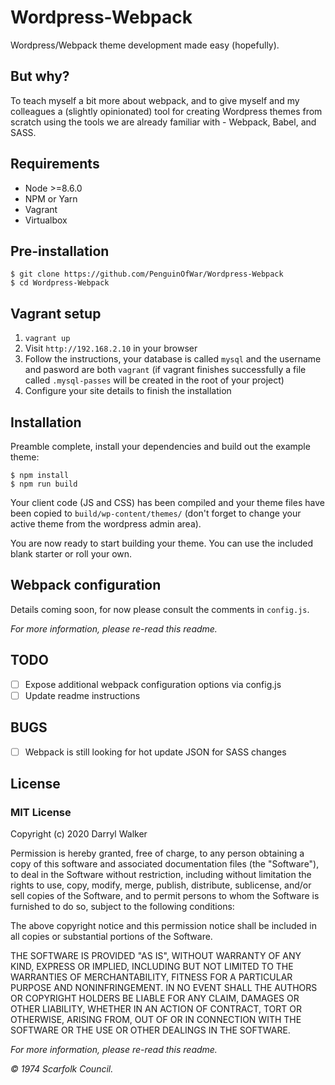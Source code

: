# Wordpress-Webpack

Wordpress/Webpack theme development made easy (hopefully).

## But why?

To teach myself a bit more about webpack, and to give myself and my colleagues a (slightly opinionated) tool for creating Wordpress themes from scratch using the tools we are already familiar with - Webpack, Babel, and SASS.

## Requirements

- Node >=8.6.0
- NPM or Yarn
- Vagrant
- Virtualbox

## Pre-installation

    $ git clone https://github.com/PenguinOfWar/Wordpress-Webpack
    $ cd Wordpress-Webpack

## Vagrant setup

1. `vagrant up`
2. Visit `http://192.168.2.10` in your browser
3. Follow the instructions, your database is called `mysql` and the username and pasword are both `vagrant` (if vagrant finishes successfully a file called `.mysql-passes` will be created in the root of your project)
4. Configure your site details to finish the installation

## Installation

Preamble complete, install your dependencies and build out the example theme:

    $ npm install
    $ npm run build

Your client code (JS and CSS) has been compiled and your theme files have been copied to `build/wp-content/themes/` (don't forget to change your active theme from the wordpress admin area).

You are now ready to start building your theme. You can use the included blank starter or roll your own.

## Webpack configuration

Details coming soon, for now please consult the comments in `config.js`.

_For more information, please re-read this readme._

## TODO

- [ ] Expose additional webpack configuration options via config.js
- [ ] Update readme instructions

## BUGS

- [ ] Webpack is still looking for hot update JSON for SASS changes

## License

### MIT License

Copyright (c) 2020 Darryl Walker

Permission is hereby granted, free of charge, to any person obtaining a copy
of this software and associated documentation files (the "Software"), to deal
in the Software without restriction, including without limitation the rights
to use, copy, modify, merge, publish, distribute, sublicense, and/or sell
copies of the Software, and to permit persons to whom the Software is
furnished to do so, subject to the following conditions:

The above copyright notice and this permission notice shall be included in all
copies or substantial portions of the Software.

THE SOFTWARE IS PROVIDED "AS IS", WITHOUT WARRANTY OF ANY KIND, EXPRESS OR
IMPLIED, INCLUDING BUT NOT LIMITED TO THE WARRANTIES OF MERCHANTABILITY,
FITNESS FOR A PARTICULAR PURPOSE AND NONINFRINGEMENT. IN NO EVENT SHALL THE
AUTHORS OR COPYRIGHT HOLDERS BE LIABLE FOR ANY CLAIM, DAMAGES OR OTHER
LIABILITY, WHETHER IN AN ACTION OF CONTRACT, TORT OR OTHERWISE, ARISING FROM,
OUT OF OR IN CONNECTION WITH THE SOFTWARE OR THE USE OR OTHER DEALINGS IN THE
SOFTWARE.

_For more information, please re-read this readme._

_&copy; 1974 Scarfolk Council._
